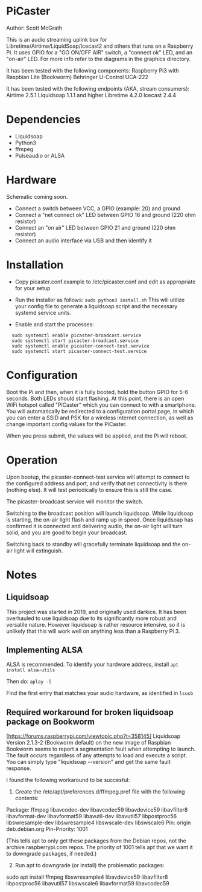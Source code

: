 # PiCaster

Author: Scott McGrath

This is an audio streaming uplink box for Libretime/Airtime/LiquidSoap/Icecast2 and others that runs on a Raspberry Pi. It uses GPIO for a "GO ON/OFF AIR" switch, a "connect ok" LED, and an "on-air" LED. For more info refer to the diagrams in the graphics directory.

It has been tested with the following components:
Raspberry Pi3 with Raspbian Lite (Bookworm)
Behringer U-Control UCA-222

It has been tested with the following endpoints (AKA, stream consumers):
Airtime 2.5.1
Liquidsoap 1.1.1 and higher
Libretime 4.2.0
Icecast 2.4.4

# Dependencies

- Liquidsoap
- Python3
- ffmpeg
- Pulseaudio or ALSA

# Hardware

Schematic coming soon.

- Connect a switch between VCC, a GPIO (example: 20) and ground
- Connect a "net connect ok" LED between GPIO 16 and ground (220 ohm resistor)
- Connect an "on air" LED between GPIO 21 and ground (220 ohm resistor)
- Connect an audio interface via USB and then identify it

# Installation

- Copy picaster.conf.example to /etc/picaster.conf and edit as appropriate for your setup
- Run the installer as follows:
  `sudo python3 install.sh`
  This will utilize your config file to generate a liquidsoap script and the necessary systemd service units.

- Enable and start the processes:

```
  sudo systemctl enable picaster-broadcast.service
  sudo systemctl start picaster-broadcast.service
  sudo systemctl enable picaster-connect-test.service
  sudo systemctl start picaster-connect-test.service
```

# Configuration

Boot the Pi and then, when it is fully booted, hold the button GPIO for 5-6 seconds. Both LEDs should start flashing. At this point, there is an open WiFi hotspot called "PiCaster" which you can connect to with a smartphone. You will automatically be redirected to a configuration portal page, in which you can enter a SSID and PSK for a wireless internet connection, as well as change important config values for the PiCaster.

When you press submit, the values will be applied, and the Pi will reboot.

# Operation

Upon bootup, the picaster-connect-test service will attempt to connect to the configured address and port, and verify that net connectivity is there (nothing else). It will test periodically to ensure this is still the case.

The picaster-broadcast service will monitor the switch.

Switching to the broadcast position will launch liquidsoap. While liquidsoap is starting, the on-air light flash and ramp up in speed. Once liquidsoap has confirmed it is connected and delivering audio, the on-air light will turn solid, and you are good to begin your broadcast.

Switching back to standby will gracefully terminate liquidsoap and the on-air light will extinguish.

# Notes

## Liquidsoap

This project was started in 2019, and originally used darkice. It has been overhauled to use liquidsoap due to its significantly more robust and versatile nature. However liquidsoap is rather resource intensive, so it is unlikely that this will work well on anything less than a Raspberry Pi 3.

## Implementing ALSA

ALSA is recommended. To identify your hardware address, install `apt install alsa-utils`

Then do: `aplay -l`

Find the first entry that matches your audio hardware, as identified in `lsusb`

## Required workaround for broken liquidsoap package on Bookworm

[https://forums.raspberrypi.com/viewtopic.php?t=358145]
Liquidsoap Version 2.1.3-2 (Bookworm default) on the new image of Raspbian Bookworm seems to report a segmentation fault when attempting to launch. The fault occurs regardless of any attempts to load and execute a script. You can simply type "liquidsoap --version" and get the same fault response.

I found the following workaround to be succesful:

1. Create the /etc/apt/preferences.d/ffmpeg.pref file with the following contents:

Package: ffmpeg libavcodec-dev libavcodec59 libavdevice59 libavfilter8 libavformat-dev libavformat59 libavutil-dev libavutil57 libpostproc56 libswresample-dev libswresample4 libswscale-dev libswscale6
Pin: origin deb.debian.org
Pin-Priority: 1001

(This tells apt to only get these packages from the Debian repos, not the archive.raspberrypi.com repos. The priority of 1001 tells apt that we want it to downgrade packages, if needed.)

2. Run apt to downgrade (or install) the problematic packages:

sudo apt install ffmpeg libswresample4 libavdevice59 libavfilter8 libpostproc56 libavutil57 libswscale6 libavformat59 libavcodec59
